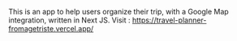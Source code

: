 This is an app to help users organize their trip, with a Google Map integration, written in Next JS.
Visit : https://travel-planner-fromagetriste.vercel.app/
